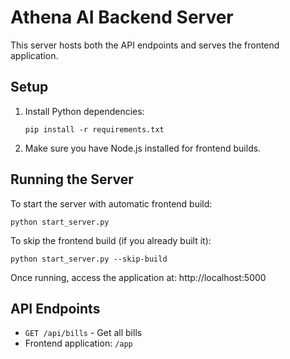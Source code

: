 # Athena AI Backend Server

This server hosts both the API endpoints and serves the frontend application.

## Setup

1. Install Python dependencies:
   ```
   pip install -r requirements.txt
   ```

2. Make sure you have Node.js installed for frontend builds.

## Running the Server

To start the server with automatic frontend build:

```
python start_server.py
```

To skip the frontend build (if you already built it):

```
python start_server.py --skip-build
```

Once running, access the application at: http://localhost:5000

## API Endpoints

- `GET /api/bills` - Get all bills
- Frontend application: `/app`

